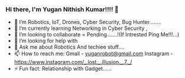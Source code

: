 ### Hi there, I'm Yugan Nithish Kumar!!!!  👋


- 🔭 I’m Robotics, IoT, Drones, Cyber Security, Bug Hunter........
- 🌱 I’m currently learning Networking in Cyber Security ,
- 👯 I’m looking to collaborate = Pending.......!(If Intrested Ping Me!!!...)
- 🤔 I’m looking for help with 
- 💬 Ask me about Robotics And techiee stuff....
- 📫 How to reach me: Gmail    -  yuganrobot@gmail.com
                      Instagram - https://www.instagram.com/_.lost._.illusion._.7._/
- ⚡ Fun fact: Relationship with Gadget......

